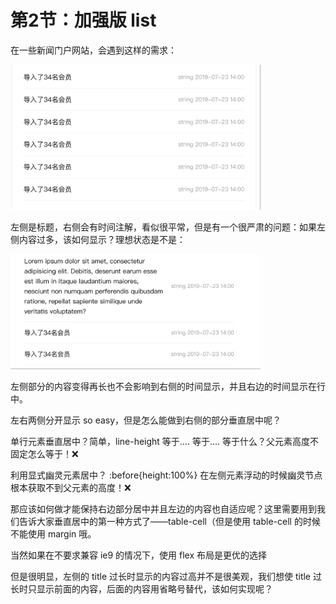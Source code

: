 # 第2节：加强版 list

在一些新闻门户网站，会遇到这样的需求：

<img src='./img/img_7.png' width=400/>

左侧是标题，右侧会有时间注解，看似很平常，但是有一个很严肃的问题：如果左侧内容过多，该如何显示？理想状态是不是：

<img src='./img/img_6.png' width=400/>

左侧部分的内容变得再长也不会影响到右侧的时间显示，并且右边的时间显示在行中。

左右两侧分开显示 so easy，但是怎么能做到右侧的部分垂直居中呢？

单行元素垂直居中？简单，line-height 等于…. 等于…. 等于什么？父元素高度不固定怎么等于！❌

利用显式幽灵元素居中？ :before{height:100%} 在左侧元素浮动的时候幽灵节点根本获取不到父元素的高度！❌

那应该如何做才能保持右边部分居中并且左边的内容也自适应呢？这里需要用到我们告诉大家垂直居中的第一种方式了——table-cell（但是使用 table-cell 的时候不能使用 margin 哦。

当然如果在不要求兼容 ie9 的情况下，使用 flex 布局是更优的选择

但是很明显，左侧的 title 过长时显示的内容过高并不是很美观，我们想使 title 过长时只显示前面的内容，后面的内容用省略号替代，该如何实现呢？

